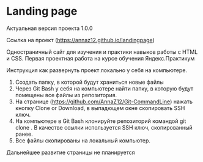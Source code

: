 ﻿# Landing page

Актуальная версия проекта 1.0.0

Ссылка на проект (https://annaz12.github.io/landingpage)

Одностраничный сайт для изучения и практики навыков работы с HTML и CSS. Первая проектная работа на курсе обучения Яндекс.Практикум

Инструкция как развернуть проект локально у себя на компьютере.
1. Создать папку, в которой будут храниться новые файлы
2. Через Git Bash у себя на компьютере найти папку, в которую будут помещены все файлы из репозитория.
3. На странице (https://github.com/AnnaZ12/Git-CommandLine) нажать кнопку Clone or Download, в выпадющем окне скопировать SSH ключ.
4. На компьютере в Git Bash клонируйте репозиторий командой git clone <url>. В качестве ссылки используется SSH ключ, скопированный ранее.
5. Все файлы скопированы на локальный компьютер.


Дальнейшее развитие страницы не планируется
